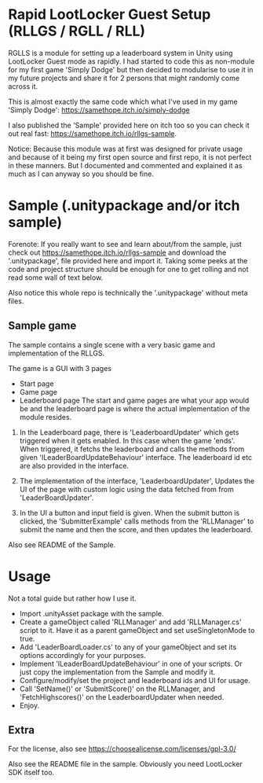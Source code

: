 
# Rapid LootLocker Guest Setup (RLLGS / RGLL / RLL)

RGLLS is a module for setting up a leaderboard system in Unity using LootLocker Guest mode as rapidly.
I had started to code this as non-module for my first game 'Simply Dodge'
but then decided to modularise to use it in my future projects and share it for 2 persons that might randomly come across it.

This is almost exactly the same code which what I've used in my game 'Simply Dodge': https://samethope.itch.io/simply-dodge

I also published the 'Sample' provided here on itch too so you can check it out real fast: https://samethope.itch.io/rllgs-sample.

Notice: Because this module was at first was designed for private usage
and because of it being my first open source and first repo, it is not perfect in these manners.
But I documented and commented and explained it as much as I can anyway so you should be fine.



# Sample (.unitypackage and/or itch sample)

Forenote: If you really want to see and learn about/from the sample, just
check out https://samethope.itch.io/rllgs-sample and download the '.unitypackage', 
file provided here and import it. Taking some peeks at the code and 
project structure should be enough for one to get rolling
 and not read some wall of text below.

Also notice this whole repo is technically the '.unitypackage' without meta files.

## Sample game
The sample contains a single scene with a very basic game and implementation of the RLLGS.

The game is a GUI with 3 pages
- Start page
- Game page
- Leaderboard page
The start and game pages are what your app would be and
the leaderboard page is where the actual implementation
of the module resides.

1. In the Leaderboard page, there is 'LeaderboardUpdater'
 which gets triggered when it gets enabled. In this case 
 when the game 'ends'.
When triggered, it fetchs the leaderboard and calls the
 methods from given 'ILeaderBoardUpdateBehaviour' interface.
  The leaderboard id etc are also provided in the interface.

2. The implementation of the interface, 'LeaderboardUpdater',
 Updates the UI of the page with custom logic using the data
  fetched from from 'LeaderBoardUpdater'.

3. In the UI a button and input field is given.
 When the submit button is clicked, the 'SubmitterExample' 
calls methods from the 'RLLManager' to submit
 the name and then the score, and then updates the leaderboard.

Also see README of the Sample.



# Usage
Not a total guide but rather how I use it.
- Import .unityAsset package with the sample.
- Create a gameObject called 'RLLManager' and add 'RLLManager.cs' script
     to it. Have it as a parent gameObject and set useSingletonMode to true.
- Add 'LeaderBoardLoader.cs' to any of your gameObject and set
     its options accordingly for your purposes.
- Implement 'ILeaderBoardUpdateBehaviour' in one of your scripts.
     Or just copy the implementation from the Sample and modify it.
- Configure/modify/set the project and leaderboard ids and UI for usage.
- Call 'SetName()' or 'SubmitScore()' on the RLLManager,
     and 'FetchHighscores()' on the LeaderboardUpdater when needed.
- Enjoy.

## Extra

For the license, also see https://choosealicense.com/licenses/gpl-3.0/ 

Also see the README file in the sample.
Obviously you need LootLocker SDK itself too.

